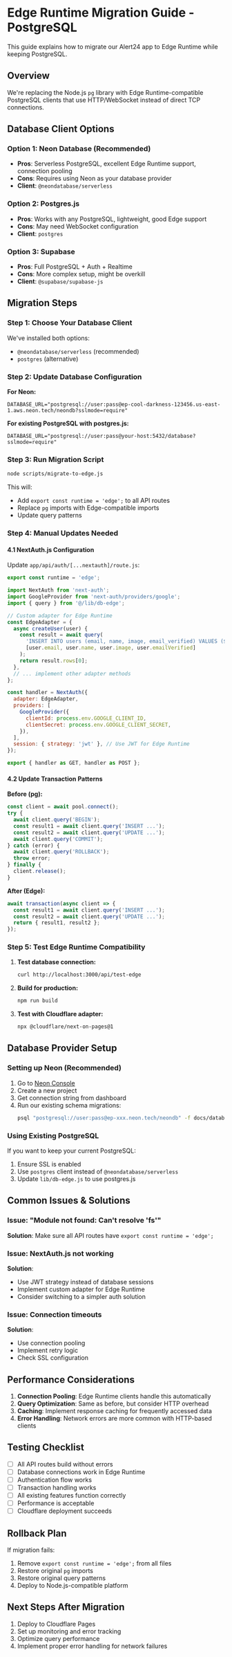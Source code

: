# Edge Runtime Migration Guide - PostgreSQL

This guide explains how to migrate our Alert24 app to Edge Runtime while keeping PostgreSQL.

## Overview

We're replacing the Node.js `pg` library with Edge Runtime-compatible PostgreSQL clients that use HTTP/WebSocket instead of direct TCP connections.

## Database Client Options

### Option 1: Neon Database (Recommended)

- **Pros**: Serverless PostgreSQL, excellent Edge Runtime support, connection pooling
- **Cons**: Requires using Neon as your database provider
- **Client**: `@neondatabase/serverless`

### Option 2: Postgres.js

- **Pros**: Works with any PostgreSQL, lightweight, good Edge support
- **Cons**: May need WebSocket configuration
- **Client**: `postgres`

### Option 3: Supabase

- **Pros**: Full PostgreSQL + Auth + Realtime
- **Cons**: More complex setup, might be overkill
- **Client**: `@supabase/supabase-js`

## Migration Steps

### Step 1: Choose Your Database Client

We've installed both options:

- `@neondatabase/serverless` (recommended)
- `postgres` (alternative)

### Step 2: Update Database Configuration

**For Neon:**

```env
DATABASE_URL="postgresql://user:pass@ep-cool-darkness-123456.us-east-1.aws.neon.tech/neondb?sslmode=require"
```

**For existing PostgreSQL with postgres.js:**

```env
DATABASE_URL="postgresql://user:pass@your-host:5432/database?sslmode=require"
```

### Step 3: Run Migration Script

```bash
node scripts/migrate-to-edge.js
```

This will:

- Add `export const runtime = 'edge';` to all API routes
- Replace `pg` imports with Edge-compatible imports
- Update query patterns

### Step 4: Manual Updates Needed

#### 4.1 NextAuth.js Configuration

Update `app/api/auth/[...nextauth]/route.js`:

```javascript
export const runtime = 'edge';

import NextAuth from 'next-auth';
import GoogleProvider from 'next-auth/providers/google';
import { query } from '@/lib/db-edge';

// Custom adapter for Edge Runtime
const EdgeAdapter = {
  async createUser(user) {
    const result = await query(
      'INSERT INTO users (email, name, image, email_verified) VALUES ($1, $2, $3, $4) RETURNING *',
      [user.email, user.name, user.image, user.emailVerified]
    );
    return result.rows[0];
  },
  // ... implement other adapter methods
};

const handler = NextAuth({
  adapter: EdgeAdapter,
  providers: [
    GoogleProvider({
      clientId: process.env.GOOGLE_CLIENT_ID,
      clientSecret: process.env.GOOGLE_CLIENT_SECRET,
    }),
  ],
  session: { strategy: 'jwt' }, // Use JWT for Edge Runtime
});

export { handler as GET, handler as POST };
```

#### 4.2 Update Transaction Patterns

**Before (pg):**

```javascript
const client = await pool.connect();
try {
  await client.query('BEGIN');
  const result1 = await client.query('INSERT ...');
  const result2 = await client.query('UPDATE ...');
  await client.query('COMMIT');
} catch (error) {
  await client.query('ROLLBACK');
  throw error;
} finally {
  client.release();
}
```

**After (Edge):**

```javascript
await transaction(async client => {
  const result1 = await client.query('INSERT ...');
  const result2 = await client.query('UPDATE ...');
  return { result1, result2 };
});
```

### Step 5: Test Edge Runtime Compatibility

1. **Test database connection:**

   ```bash
   curl http://localhost:3000/api/test-edge
   ```

2. **Build for production:**

   ```bash
   npm run build
   ```

3. **Test with Cloudflare adapter:**
   ```bash
   npx @cloudflare/next-on-pages@1
   ```

## Database Provider Setup

### Setting up Neon (Recommended)

1. Go to [Neon Console](https://console.neon.tech)
2. Create a new project
3. Get connection string from dashboard
4. Run our existing schema migrations:
   ```bash
   psql "postgresql://user:pass@ep-xxx.neon.tech/neondb" -f docs/database_schema.sql
   ```

### Using Existing PostgreSQL

If you want to keep your current PostgreSQL:

1. Ensure SSL is enabled
2. Use `postgres` client instead of `@neondatabase/serverless`
3. Update `lib/db-edge.js` to use postgres.js

## Common Issues & Solutions

### Issue: "Module not found: Can't resolve 'fs'"

**Solution**: Make sure all API routes have `export const runtime = 'edge';`

### Issue: NextAuth.js not working

**Solution**:

- Use JWT strategy instead of database sessions
- Implement custom adapter for Edge Runtime
- Consider switching to a simpler auth solution

### Issue: Connection timeouts

**Solution**:

- Use connection pooling
- Implement retry logic
- Check SSL configuration

## Performance Considerations

1. **Connection Pooling**: Edge Runtime clients handle this automatically
2. **Query Optimization**: Same as before, but consider HTTP overhead
3. **Caching**: Implement response caching for frequently accessed data
4. **Error Handling**: Network errors are more common with HTTP-based clients

## Testing Checklist

- [ ] All API routes build without errors
- [ ] Database connections work in Edge Runtime
- [ ] Authentication flow works
- [ ] Transaction handling works
- [ ] All existing features function correctly
- [ ] Performance is acceptable
- [ ] Cloudflare deployment succeeds

## Rollback Plan

If migration fails:

1. Remove `export const runtime = 'edge';` from all files
2. Restore original `pg` imports
3. Restore original query patterns
4. Deploy to Node.js-compatible platform

## Next Steps After Migration

1. Deploy to Cloudflare Pages
2. Set up monitoring and error tracking
3. Optimize query performance
4. Implement proper error handling for network failures
